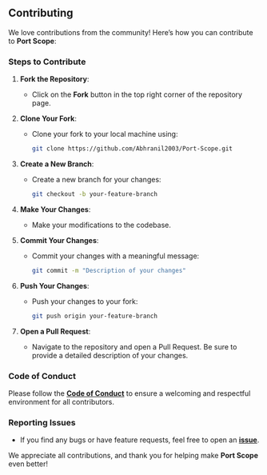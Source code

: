 ## Contributing

We love contributions from the community! Here’s how you can contribute to **Port Scope**:

### Steps to Contribute

1. **Fork the Repository**:
   - Click on the **Fork** button in the top right corner of the repository page.

2. **Clone Your Fork**:
   - Clone your fork to your local machine using:

     ```bash
     git clone https://github.com/Abhranil2003/Port-Scope.git
     ```

3. **Create a New Branch**:
   - Create a new branch for your changes:

     ```bash
     git checkout -b your-feature-branch
     ```

4. **Make Your Changes**:
   - Make your modifications to the codebase.

5. **Commit Your Changes**:
   - Commit your changes with a meaningful message:

     ```bash
     git commit -m "Description of your changes"
     ```

6. **Push Your Changes**:
   - Push your changes to your fork:

     ```bash
     git push origin your-feature-branch
     ```

7. **Open a Pull Request**:
   - Navigate to the repository and open a Pull Request. Be sure to provide a detailed description of your changes.

### Code of Conduct

Please follow the **[Code of Conduct](./CODE_OF_CONDUCT.md)** to ensure a welcoming and respectful environment for all contributors.

### Reporting Issues

- If you find any bugs or have feature requests, feel free to open an **[issue](https://github.com/Abhranil2003/Port-Scope/issues)**.

We appreciate all contributions, and thank you for helping make **Port Scope** even better!
